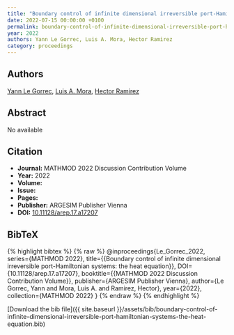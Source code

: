 ```yaml
---
title: "Boundary control of infinite dimensional irreversible port-Hamiltonian systems: the heat equation"
date: 2022-07-15 00:00:00 +0100
permalink: boundary-control-of-infinite-dimensional-irreversible-port-hamiltonian-systems-the-heat-equation
year: 2022
authors: Yann Le Gorrec, Luis A. Mora, Hector Ramirez
category: proceedings
---
```

 
## Authors
[Yann Le Gorrec](authors/yann-le-gorrec), [Luis A. Mora](authors/luis-a-mora), [Hector Ramirez](authors/hector-ramirez)
 
## Abstract
No  available
 
## Citation
- **Journal:** MATHMOD 2022 Discussion Contribution Volume
- **Year:** 2022
- **Volume:** 
- **Issue:** 
- **Pages:** 
- **Publisher:** ARGESIM Publisher Vienna
- **DOI:** [10.11128/arep.17.a17207](https://doi.org/10.11128/arep.17.a17207)
 
## BibTeX
{% highlight bibtex %}
{% raw %}
@inproceedings{Le_Gorrec_2022,
  series={MATHMOD 2022},
  title={{Boundary control of infinite dimensional irreversible port-Hamiltonian systems: the heat equation}},
  DOI={10.11128/arep.17.a17207},
  booktitle={{MATHMOD 2022 Discussion Contribution Volume}},
  publisher={ARGESIM Publisher Vienna},
  author={Le Gorrec, Yann and Mora, Luis A. and Ramirez, Hector},
  year={2022},
  collection={MATHMOD 2022}
}
{% endraw %}
{% endhighlight %}
 
[Download the bib file]({{ site.baseurl }}/assets/bib/boundary-control-of-infinite-dimensional-irreversible-port-hamiltonian-systems-the-heat-equation.bib)
 
